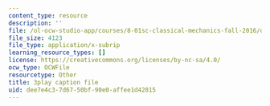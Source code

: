 ```yaml
---
content_type: resource
description: ''
file: /ol-ocw-studio-app/courses/8-01sc-classical-mechanics-fall-2016/dee7e4c37d6750bf90e0affee1d42815_7x62TdS0Nn0.vtt
file_size: 4123
file_type: application/x-subrip
learning_resource_types: []
license: https://creativecommons.org/licenses/by-nc-sa/4.0/
ocw_type: OCWFile
resourcetype: Other
title: 3play caption file
uid: dee7e4c3-7d67-50bf-90e0-affee1d42815
---
```

